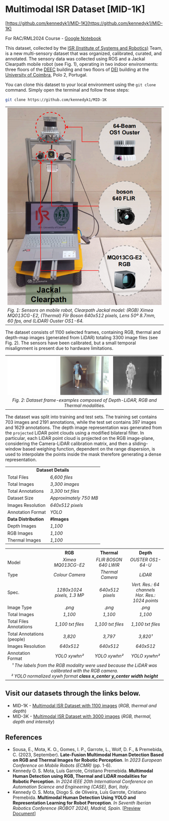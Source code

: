 # Multimodal ISR Dataset [MID-1K]

[https://github.com/kennedyk1/MID-1K](https://github.com/kennedyk1/MID-1K)

For RAC/RML2024 Course - [Google Notebook](https://colab.research.google.com/drive/18IM7bnIlEMhe6KyG6spiV5aXzF8eNMkX?usp=sharing)

This dataset, collected by the [ISR (Institute of Systems and Robotics)](https://www.isr.uc.pt/) Team, is a new multi-sensory dataset that was organized, calibrated, curated, and annotated. The sensory data was collected using ROS and a Jackal Clearpath mobile robot (see Fig. 1), operating in two indoor environments: three floors of the [DEEC](https://www.uc.pt/fctuc/deec/) building and two floors of [DEI](https://www.uc.pt/fctuc/dei/) building at the [University of Coimbra](https://www.uc.pt/), Polo 2, Portugal.

You can clone this dataset to your local environment using the `git clone` command. Simply open the terminal and follow these steps:

   ```bash
   git clone https://github.com/kennedyk1/MID-1K
   ```

<table>
<tr>
<td align="center">
<img src="imgs/jackal.png" alt="Jackal Clearpath"/>
</td>
</tr>
<tr><td><em>Fig. 1: Sensors on mobile robot, Clearpath Jackal model: (RGB) Ximea MQ013CG-E2, (Thermal) Flir Boson 640x512 pixels, Lens 50º 8.7mm, 60 fps, and (LiDAR) Ouster OS1-64.</em></td></tr>
</table>

The dataset consists of 1100 selected frames, containing RGB, thermal and depth-map images  (generated from LiDAR) totaling 3300 image files (see Fig. 2). The sensors have been calibrated, but a small temporal misalignment is present due to hardware limitations.

<table>
    <tr>
        <td><img src="imgs/d.png" alt="Depth Modality"/></td>
        <td><img src="imgs/r.png" alt="RGB Modality"/></td>
        <td><img src="imgs/t.png" alt="Thermal Modality"/></td>
    </tr>
    <tr>
        <td colspan="3" align="center"><em>Fig. 2: Dataset frame-examples composed of Depth-LiDAR, RGB and Thermal modalities.</em></td>
    </tr>
</table>

The dataset was split into training and test sets. The training set contains 703 images and 2191 annotations, while the test set contains 397 images and 1629 annotations. The depth image representation was generated from the `projected` LiDAR point clouds using a modified bilateral filter. In particular, each LiDAR point cloud is projected on the RGB image-plane, considering the Camera-LiDAR calibration matrix, and then a sliding-window based weighing function, dependent on the range dispersion, is used to interpolate the points inside the mask therefore generating a dense representation.

<table>
    <tr><td colspan="2" align="center"><b>Dataset Details</b></td></tr>
    <tr><td>Total Files</td><td><em>6,600 files</em></td></tr>
    <tr><td>Total Images</td><td><em>3,300 images</em></td></tr>
    <tr><td>Total Annotations</td><td><em>3,300 txt files</em></td></tr>
    <tr><td>Dataset Size</td><td><em>Approximately 750 MB</em></td></tr>
    <tr><td>Images Resolution</td><td><em>640x512 pixels</em></td></tr>
    <tr><td>Annotation Format</td><td><em>YOLO</em></td></tr>
    <tr><td><b>Data Distribution</b></td><td><b>#Images</b></td></tr>
    <tr><td>Depth Images</td><td><em>1,100</em></td></tr>
    <tr><td>RGB Images</td><td><em>1,100</em></td></tr>
    <tr><td>Thermal Images</td><td><em>1,100</em></td></tr>
</table>

<table>
  <tr>
    <th></th>
    <th>RGB</th>
    <th>Thermal</th>
    <th>Depth</th>
  </tr>
  <tr>
    <td>Model</td>
    <td align="center"><em>Ximea MQ013CG-E2</em></td>
    <td align="center"><em>FLIR BOSON 640 LWIR</em></td>
    <td align="center"><em>OUSTER OS1-64-U</em></td>
  </tr>
  <tr>
    <td>Type</td>
    <td align="center"><em>Colour Camera</em></td>
    <td align="center"><em>Thermal Camera</em></td>
    <td align="center"><em>LiDAR</em></td>
  </tr>
  <tr>
    <td>Spec.</td>
    <td align="center"><em>1280x1024 pixels, 1.3 MP</em></td>
    <td align="center"><em>640x512 pixels</em></td>
    <td align="center"><em>Vert. Res.: 64 channels<BR>Hor. Res.: 1024 points</em></td>
  </tr>
  <tr>
    <td>Image Type</td>
    <td align="center"><em>.png</em></td>
    <td align="center"><em>.png</em></td>
    <td align="center"><em>.png</em></td>
  </tr>
  <tr>
    <td>Total Images</td>
    <td align="center"><em>1,100</em></td>
    <td align="center"><em>1,100</em></td>
    <td align="center"><em>1,100</em></td>
  </tr>
  <tr>
    <td>Total Files Annotations</td>
    <td align="center"><em>1,100 txt files</em></td>
    <td align="center"><em>1,100 txt files</em></td>
    <td align="center"><em>1,100 txt files</em></td>
  </tr>
  <tr>
    <td>Total Annotations (people)</td>
    <td align="center"><em>3,820</em></td>
    <td align="center"><em>3,797</em></td>
    <td align="center"><em>3,820¹</em></td>
  </tr>
  <tr>
    <td>Images Resolution</td>
    <td align="center"><em>640x512</em></td>
    <td align="center"><em>640x512</em></td>
    <td align="center"><em>640x512</em></td>
  </tr>
  <tr>
    <td>Annotation Format</td>
    <td align="center"><em>YOLO xywhn²</em></td>
    <td align="center"><em>YOLO xywhn²</em></td>
    <td align="center"><em>YOLO xywhn²</em></td>
  </tr>
  <tr>
    <td colspan="4" align="center"><em>¹ The labels from the RGB modality were used because the LiDAR was calibrated with the RGB camera.<BR>² YOLO normalized xywh format <b>class x_center y_center width height</b></em></td>
  </tr>
</table>

## Visit our datasets through the links below.
- MID-1K - [Multimodal ISR Dataset with 1100 images](https://kennedyk1.github.io/MID-1K/) (*RGB, thermal and depth*)
- MID-3K - [Multimodal ISR Dataset with 3000 images](https://kennedyk1.github.io/MID-3K/) (*RGB, thermal, depth and intensity*)


## References

- Sousa, E., Mota, K. O., Gomes, I. P., Garrote, L., Wolf, D. F., & Premebida, C. (2023, September). **Late-Fusion Multimodal Human Detection Based on RGB and Thermal Images for Robotic Perception**. In *2023 European Conference on Mobile Robots (ECMR)* (pp. 1-6).
- Kennedy O. S. Mota, Luís Garrote, Cristiano Premebida. **Multimodal Human Detection using RGB, Thermal and LiDAR modalities for Robotic Perception**. *In 2024 IEEE 20th International Conference on Automation Science and Engineering (CASE), Bari, Italy.*
- Kennedy O. S. Mota, Diogo S. de Oliveira, Luís Garrote, Cristiano Premebida. **Multimodal Human Detection Using YOLO and Representation Learning for Robot Perception**. *In Seventh Iberian Robotics Conference (ROBOT 2024), Madrid, Spain.* [[Preview Document](https://github.com/kennedyk1/MID-3K/blob/main/Multimodal%20Human%20Detection%20Using%20YOLO%20and%20Representation%20Learning%20for%20Robot%20Perception.pdf)]
